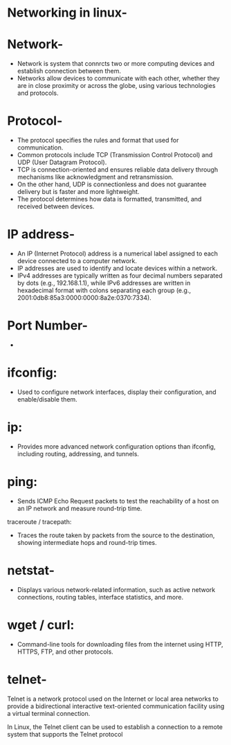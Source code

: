 # Networking in linux-
# Network-
- Network is system that connrcts two or more computing devices and establish connection between them.
- Networks allow devices to communicate with each other, whether they are in close proximity or across the globe, using various technologies and protocols.

# Protocol- 
- The protocol specifies the rules and format that used for communication.
- Common protocols include TCP (Transmission Control Protocol) and UDP (User Datagram Protocol).
- TCP is connection-oriented and ensures reliable data delivery through mechanisms like acknowledgment and retransmission.
- On the other hand, UDP is connectionless and does not guarantee delivery but is faster and more lightweight.
- The protocol determines how data is formatted, transmitted, and received between devices.


# IP address-
- An IP (Internet Protocol) address is a numerical label assigned to each device connected to a computer network.
- IP addresses are used to identify and locate devices within a network.
- IPv4 addresses are typically written as four decimal numbers separated by dots (e.g., 192.168.1.1), while IPv6 addresses are written in hexadecimal format with colons separating each group (e.g., 2001:0db8:85a3:0000:0000:8a2e:0370:7334).

# Port Number-
- 




# ifconfig: 
- Used to configure network interfaces, display their configuration, and enable/disable them.

# ip:
- Provides more advanced network configuration options than ifconfig, including routing, addressing, and tunnels.

# ping: 
- Sends ICMP Echo Request packets to test the reachability of a host on an IP network and measure round-trip time.

traceroute / tracepath: 
- Traces the route taken by packets from the source to the destination, showing intermediate hops and round-trip times.

# netstat-
- Displays various network-related information, such as active network connections, routing tables, interface statistics, and more.

# wget / curl:
- Command-line tools for downloading files from the internet using HTTP, HTTPS, FTP, and other protocols.

# telnet-
Telnet is a network protocol used on the Internet or local area networks to provide a bidirectional interactive text-oriented communication facility using a virtual terminal connection.

In Linux, the Telnet client can be used to establish a connection to a remote system that supports the Telnet protocol



